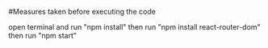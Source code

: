 #Measures taken before executing the code

open terminal and run "npm install"
then run "npm install react-router-dom"
then run "npm start"
